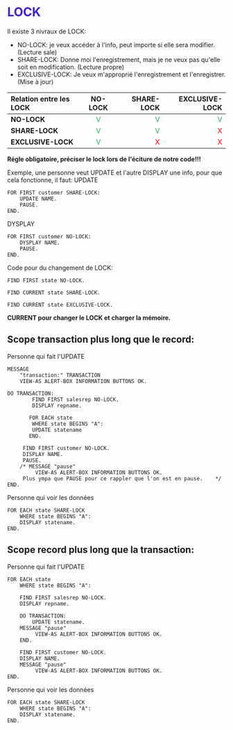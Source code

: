 # <span style="color: #4523d2">LOCK </span>
Il existe 3 nivraux de LOCK:  
- NO-LOCK: je veux accéder à l'info, peut importe si elle sera modifier. (Lecture sale)   
- SHARE-LOCK: Donne moi l'enregistrement, mais je ne veux pas qu'elle soit en modification. (Lecture propre)    
- EXCLUSIVE-LOCK: Je veux m'approprié l'enregistrement et l'enregistrer. (Mise à jour)  

| Relation entre les LOCK  | NO-LOCK          | SHARE-LOCK | EXCLUSIVE-LOCK |
| :--------------- |:---------------:| -----:|-----:|
| **NO-LOCK**  |  <span style="color: #26B260"> V </span>       |  <span style="color: #26B260"> V </span> | <span style="color: #26B260"> V </span> |
| **SHARE-LOCK**  | <span style="color: #26B260"> V </span>            |  <span style="color: #26B260"> V </span> | <span style="color: #ff0000"> X </span> |
| **EXCLUSIVE-LOCK**  | <span style="color: #26B260"> V </span>         |   <span style="color: #ff0000"> X </span> | <span style="color: #ff0000"> X </span> |  

**Régle obligatoire, préciser le lock lors de l'éciture de notre code!!!**


Exemple, une personne veut UPDATE et l'autre DISPLAY une info, pour que cela fonctionne, il faut:
UPDATE
```
FOR FIRST customer SHARE-LOCK:
    UPDATE NAME.
    PAUSE.
END.
```

DYSPLAY
```
FOR FIRST customer NO-LOCK:
    DYSPLAY NAME.
    PAUSE.
END.
```
Code pour du changement de LOCK:
```
FIND FIRST state NO-LOCK.

FIND CURRENT state SHARE-LOCK.

FIND CURRENT state EXCLUSIVE-LOCK.
```
**CURRENT pour changer le LOCK et charger la mémoire.**

## Scope transaction plus long que le record:

Personne qui fait l'UPDATE

```
MESSAGE
    "transaction:" TRANSACTION
    VIEW-AS ALERT-BOX INFORMATION BUTTONS OK.

DO TRANSACTION:
        FIND FIRST salesrep NO-LOCK.
        DISPLAY repname.
    
       FOR EACH state
        WHERE state BEGINS "A":
        UPDATE statename
       END.
     
     FIND FIRST customer NO-LOCK.
     DISPLAY NAME.
     PAUSE.
    /* MESSAGE "pause"
         VIEW-AS ALERT-BOX INFORMATION BUTTONS OK.   
     Plus ympa que PAUSE pour ce rappler que l'on est en pause.    */
END.
```
Personne qui voir les données
```
FOR EACH state SHARE-LOCK
    WHERE state BEGINS "A":
    DISPLAY statename.
END.
```

## Scope record plus long que la transaction:

Personne qui fait l'UPDATE
```
FOR EACH state
    WHERE state BEGINS "A":
    
    FIND FIRST salesrep NO-LOCK.
    DISPLAY repname.
    
    DO TRANSACTION:
        UPDATE statename.
    MESSAGE "pause"
         VIEW-AS ALERT-BOX INFORMATION BUTTONS OK.
    END.
    
    FIND FIRST customer NO-LOCK.
    DISPLAY NAME.
    MESSAGE "pause"
         VIEW-AS ALERT-BOX INFORMATION BUTTONS OK.
END.
```
Personne qui voir les données
```
FOR EACH state SHARE-LOCK
    WHERE state BEGINS "A":
    DISPLAY statename.
END.